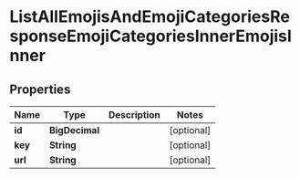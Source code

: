 

# ListAllEmojisAndEmojiCategoriesResponseEmojiCategoriesInnerEmojisInner


## Properties

| Name | Type | Description | Notes |
|------------ | ------------- | ------------- | -------------|
|**id** | **BigDecimal** |  |  [optional] |
|**key** | **String** |  |  [optional] |
|**url** | **String** |  |  [optional] |



